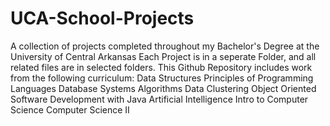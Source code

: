 # UCA-School-Projects
A collection of projects completed throughout my Bachelor's Degree at the University of Central Arkansas
Each Project is in a seperate Folder, and all related files are in selected folders.
This Github Repository includes work from the following curriculum:
  Data Structures
  Principles of Programming Languages
  Database Systems
  Algorithms
  Data Clustering
  Object Oriented Software Development with Java
  Artificial Intelligence
  Intro to Computer Science
  Computer Science II



